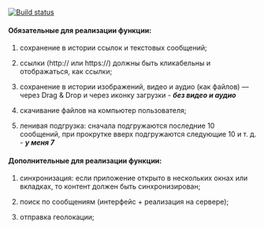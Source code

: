 [![Build status](https://ci.appveyor.com/api/projects/status/42vaddkr961sqnwu?svg=true)](https://ci.appveyor.com/project/OGsplendid/chaos-organizer)  

#### **Обязательные для реализации функции:**  

1. сохранение в истории ссылок и текстовых сообщений;  

2. ссылки (http:// или https://) должны быть кликабельны и отображаться, как ссылки;  

3. сохранение в истории изображений, видео и аудио (как файлов) — через Drag & Drop и через иконку загрузки - ***без видео и аудио***

4. скачивание файлов на компьютер пользователя;  

5. ленивая подгрузка: сначала подгружаются последние 10 сообщений, при прокрутке вверх подгружаются следующие 10 и т. д. - ***у меня 7***


#### **Дополнительные для реализации функции:**

1. синхронизация: если приложение открыто в нескольких окнах или вкладках, то контент должен быть синхронизирован;  

2. поиск по сообщениям (интерфейс + реализация на сервере);  

4. отправка геолокации;  


